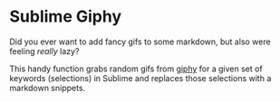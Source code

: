 # Sublime Giphy

Did you ever want to add fancy gifs to some markdown, but also were feeling
_really_ lazy?

This handy function grabs random gifs from [giphy](https://giphy.com/) for a given set of keywords (selections) in Sublime and replaces those selections with a markdown snippets. 
